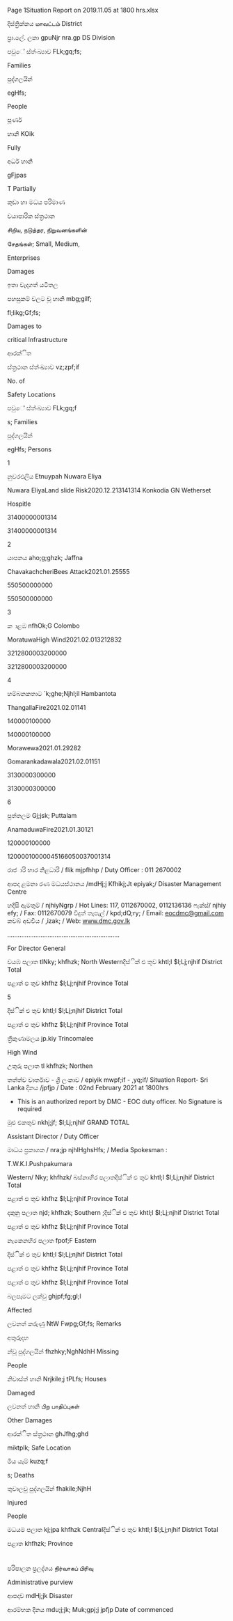 Page 1Situation Report on 2019.11.05 at 1800 hrs.xlsx

දිස්ත්‍රික්කය மாவட்டம் District

ප්‍රා.ලේ. ලකා gpuNjr nra.gp DS Division

පවුේ ස්ත්‍ංඛ්‍යාව FLk;gq;fs;

Families

පුද්ගලයින්

egHfs;

People

පූර්ණ

හානි KOik

Fully

අර්ධ හානි

gFjpas

T Partially

කුඩා හා මධය පරිමාණ

වයාපාරික ස්ත්‍රථාන

சிறிய, நடுத்தர, நிறுவனங்களின்

சேதங்கள்; Small, Medium,

Enterprises

Damages

ඉතා වැදගත් යටිතල

පහසුකම් වලට වූ හානි mbg;gilf;

fl;likg;Gf;fs;

Damages to

critical Infrastructure

ආරක්ිත

ස්ත්‍රථාන ස්ත්‍ංඛ්‍යාව vz;zpf;if

No. of

Safety Locations

පවුේ ස්ත්‍ංඛ්‍යාව FLk;gq;f

s; Families

පුද්ගලයින්

egHfs; Persons

1

නුවරඑලිය Etnuypah Nuwara Eliya

Nuwara EliyaLand slide Risk2020.12.213141314 Konkodia GN Wetherset

Hospitle

31400000001314

31400000001314

2

යාපනය aho;g;ghzk; Jaffna

ChavakachcheriBees Attack2021.01.25555

550500000000

550500000000

3

ක ාළඹ nfhOk;G Colombo

MoratuwaHigh Wind2021.02.013212832

3212800003200000

3212800003200000

4

හම්බනකතාට `k;ghe;Njhl;il Hambantota

ThangallaFire2021.02.01141

140000100000

140000100000

Morawewa2021.01.29282

Gomarankadawala2021.02.01151

3130000300000

3130000300000

6

පුත්තලම Gj;jsk; Puttalam

AnamaduwaFire2021.01.30121

120000100000

12000010000045166050037001314

රාජ ාරි භාර නිළධාරි / flik mjpfhhp / Duty Officer : 011 2670002

ආපදා ළමනා රණ මධයස්ථානය /mdHj;j Kfhikj;Jt epiyak;/ Disaster Management Centre

හදිසි ඇමතුම් / njhiyNgrp / Hot Lines: 117, 0112670002, 0112136136 ෆැක්ස්/ njhiy efy; / Fax: 0112670079 විදුත් තැපැල් / kpd;dQ;ry; / Email: eocdmc@gmail.com කවබ් අඩවිය / ,izak; / Web: www.dmc.gov.lk

……………………………………………………….

For Director General

වයඹ පලාත tlNky; khfhzk; North Westernදිස්ික් එ තුව khtl;l $l;Lj;njhif District Total

පළාත් ඵ තුව khfhz $l;Lj;njhif Province Total

5

දිස්ික් එ තුව khtl;l $l;Lj;njhif District Total

පළාත් ඵ තුව khfhz $l;Lj;njhif Province Total

ත්‍රීකුණාමලය jp.kiy Trincomalee

High Wind

උතුරු පලාත tl khfhzk; Northen

තත්ත්ව වාර්තාව - ශ්‍රී ලංකාව / epiyik mwpf;if - ,yq;if/ Situation Report- Sri Lanka දිනය /jpfjp / Date : 02nd February 2021 at 1800hrs

* This is an authorized report by DMC - EOC duty officer. No Signature is required

මුළු එකතුව nkhj;jf; $l;Lj;njhif GRAND TOTAL

Assistant Director / Duty Officer

මාධය ප්‍රකාශක / nra;jp njhlHghsHfs; / Media Spokesman :

T.W.K.I.Pushpakumara

Western/ Nky; khfhzk/ බස්නාහිර පලාතදිස්ික් එ තුව khtl;l $l;Lj;njhif District Total

පළාත් ඵ තුව khfhz $l;Lj;njhif Province Total

දකුනු පලාත njd; khfhzk; Southern ;දිස්ික් එ තුව khtl;l $l;Lj;njhif District Total

පළාත් ඵ තුව khfhz $l;Lj;njhif Province Total

නැකෙනහිර පලාත fpof;F Eastern

දිස්ික් එ තුව khtl;l $l;Lj;njhif District Total

පළාත් ඵ තුව khfhz $l;Lj;njhif Province Total

පළාත් ඵ තුව khfhz $l;Lj;njhif Province Total

බලපෑමට ලක්වු ghjpf;fg;gl;l

Affected

ලවනත් කරුණු NtW Fwpg;Gf;fs; Remarks

අතුරුදහ

න්වූ පුද්ගලයින් fhzhky;NghNdhH Missing

People

නිවාස්ත්‍ හානි Nrjkile;j tPLfs; Houses

Damaged

ලවනත් හානි பிற பாதிப்புகள்

Other Damages

ආරක්ිත ස්ත්‍රථාන ghJfhg;ghd

miktplk; Safe Location

මිය යෑම් kuzq;f

s; Deaths

තුවාලවු පුද්ගලයින් fhakile;NjhH

Injured

People

මධයම පලාත kj;jpa khfhzk Centralදිස්ික් එ තුව khtl;l $l;Lj;njhif District Total

පළාත khfhzk; Province

#

පරිපාලන ප්‍රලද්ශය நிர்வாகப் பிரிவு

Administrative purview

ආපදාව mdHj;jk Disaster

ආරම්භක දිනය mdu;j;jk; Muk;gpj;j jpfjp Date of commenced